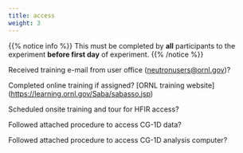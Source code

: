 ```yaml
---
title: access
weight: 3
---
```



{{% notice info %}}
This must be completed by **all** participants to the experiment **before first day** of experiment.
{{% /notice %}}

<i class='fa fa-square-o'></i> Received training e-mail from user office (neutronusers@ornl.gov)?

<i class='fa fa-square-o'></i> Completed online training if assigned? [ORNL training website]
(https://learning.ornl.gov/Saba/sabasso.jsp)

<i class='fa fa-square-o'></i> Scheduled onsite training and tour for HFIR access?

<i class='fa fa-square-o'></i> Followed attached procedure to access CG-1D data?

<i class='fa fa-square-o'></i> Followed attached procedure to access CG-1D analysis computer?




